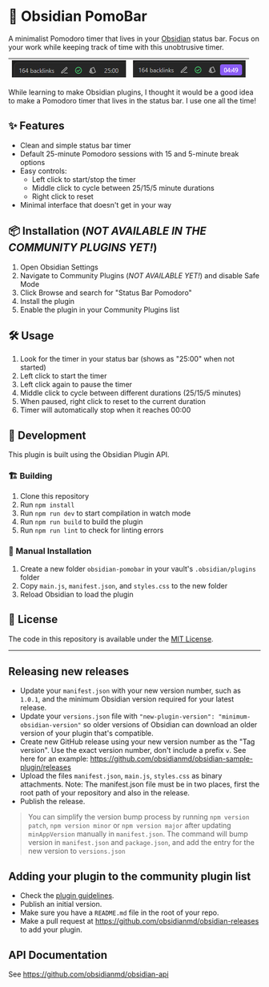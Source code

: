 # 🌟 Obsidian PomoBar

A minimalist Pomodoro timer that lives in your [Obsidian](https://obsidian.md) status bar. Focus on your work while keeping track of time with this unobtrusive timer. 

| ![screenshot-1](./screenshot-1.png) | ![screenshot-2](./screenshot-2.png) |
| :---------------------------------: | :---------------------------------: |

While learning to make Obsidian plugins, I thought it would be a good idea to make a Pomodoro timer that lives in the status bar. I use one all the time!

## ✨ Features

-   Clean and simple status bar timer
-   Default 25-minute Pomodoro sessions with 15 and 5-minute break options
-   Easy controls:
    -   Left click to start/stop the timer
    -   Middle click to cycle between 25/15/5 minute durations
    -   Right click to reset
-   Minimal interface that doesn't get in your way

## 📦 Installation (_NOT AVAILABLE IN THE COMMUNITY PLUGINS YET!_)

1. Open Obsidian Settings
2. Navigate to Community Plugins (_NOT AVAILABLE YET!_) and disable Safe Mode
3. Click Browse and search for "Status Bar Pomodoro"
4. Install the plugin
5. Enable the plugin in your Community Plugins list

## 🛠️ Usage

1. Look for the timer in your status bar (shows as "25:00" when not started)
2. Left click to start the timer
3. Left click again to pause the timer
4. Middle click to cycle between different durations (25/15/5 minutes)
5. When paused, right click to reset to the current duration
6. Timer will automatically stop when it reaches 00:00

## 🚀 Development

This plugin is built using the Obsidian Plugin API.

### 🏗️ Building

1. Clone this repository
2. Run `npm install`
3. Run `npm run dev` to start compilation in watch mode
4. Run `npm run build` to build the plugin
5. Run `npm run lint` to check for linting errors

### 📁 Manual Installation

1. Create a new folder `obsidian-pomobar` in your vault's `.obsidian/plugins` folder
2. Copy `main.js`, `manifest.json`, and `styles.css` to the new folder
3. Reload Obsidian to load the plugin

## 📜 License

The code in this repository is available under the [MIT License](LICENSE).

---

## Releasing new releases

-   Update your `manifest.json` with your new version number, such as `1.0.1`, and the minimum Obsidian version required for your latest release.
-   Update your `versions.json` file with `"new-plugin-version": "minimum-obsidian-version"` so older versions of Obsidian can download an older version of your plugin that's compatible.
-   Create new GitHub release using your new version number as the "Tag version". Use the exact version number, don't include a prefix `v`. See here for an example: https://github.com/obsidianmd/obsidian-sample-plugin/releases
-   Upload the files `manifest.json`, `main.js`, `styles.css` as binary attachments. Note: The manifest.json file must be in two places, first the root path of your repository and also in the release.
-   Publish the release.

> You can simplify the version bump process by running `npm version patch`, `npm version minor` or `npm version major` after updating `minAppVersion` manually in `manifest.json`.
> The command will bump version in `manifest.json` and `package.json`, and add the entry for the new version to `versions.json`

## Adding your plugin to the community plugin list

-   Check the [plugin guidelines](https://docs.obsidian.md/Plugins/Releasing/Plugin+guidelines).
-   Publish an initial version.
-   Make sure you have a `README.md` file in the root of your repo.
-   Make a pull request at https://github.com/obsidianmd/obsidian-releases to add your plugin.

## API Documentation

See https://github.com/obsidianmd/obsidian-api
